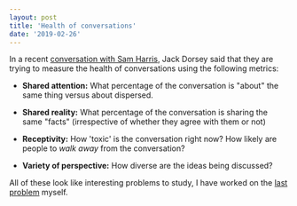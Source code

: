 ```yaml
---
layout: post
title: 'Health of conversations'
date: '2019-02-26'
---
```


In a recent [conversation with Sam Harris](https://youtu.be/lOvbEmufGwY?t=1967), Jack Dorsey said that they are trying to measure the health of conversations using the following metrics:

  - **Shared attention:** What percentage of the conversation is "about" the same thing versus about dispersed.

  - **Shared reality:** What percentage of the conversation is sharing the same "facts" (irrespective of whether they agree with them or not)

  - **Receptivity:** How 'toxic' is the conversation right now? How likely are people to _walk away_ from the conversation?

  - **Variety of perspective:** How diverse are the ideas being discussed?


All of these look like interesting problems to study, I have worked on the [last problem](https://dl.acm.org/citation.cfm?id=3290965) myself.
